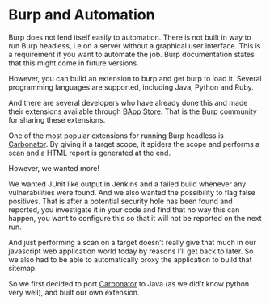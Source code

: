 # Burp and Automation

Burp does not lend itself easily to automation. There is not built in way to run Burp headless, i.e on a server without a graphical user interface. This is a requirement if you want to automate the job. Burp documentation states that this might come in future versions. 

However, you can build an extension to burp and get burp to load it. Several programming languages are supported, including Java, Python and Ruby. 

And there are several developers who have already done this and made their extensions available through [BApp Store]. That is the Burp community for sharing these extensions. 

One of the most popular extensions for running Burp headless is [Carbonator]. By giving it a target scope, it spiders the scope and performs a scan and a HTML report is generated at the end.  

However, we wanted more!

We wanted JUnit like output in Jenkins and a failed build whenever any vulnerabilities were found. And we also wanted the possibility to flag false positives. That is after a potential security hole has been found and reported, you investigate it in your code and find that no way this can happen, you want to configure this so that it will not be reported on the next run. 

And just performing a scan on a target doesn’t really give that much in our javascript web application world today by reasons I’ll get back to later. So we also had to be able to automatically proxy the application to build that sitemap. 

So we first decided to port [Carbonator] to Java (as we did’t know python very well), and built our own extension.

[Carbonator]: https://github.com/integrissecurity/carbonator
[BApp Store]: https://portswigger.net/bappstore
